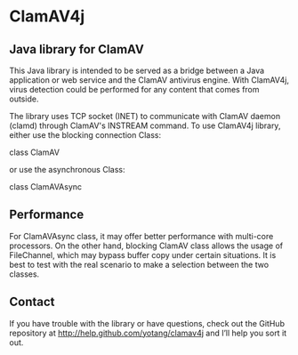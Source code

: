 ClamAV4j
========

Java library for ClamAV
-----------------------


This Java library is intended to be served as a bridge between a Java application or web service and the ClamAV antivirus engine. With ClamAV4j, virus detection could be performed for any content that comes from outside.

The library uses TCP socket (INET) to communicate with ClamAV daemon (clamd) through ClamAV's INSTREAM command. To use ClamAV4j library, either use the blocking connection Class:

class ClamAV

or use the asynchronous Class:

class ClamAVAsync

Performance
-----------
For ClamAVAsync class, it may offer better performance with multi-core processors. On the other hand, blocking ClamAV class allows the usage of FileChannel, which may bypass buffer copy under certain situations. It is best to test with the real scenario to make a selection between the two classes.

Contact
-------
If you have trouble with the library or have questions, check out the GitHub repository at http://help.github.com/yotang/clamav4j and I’ll help you sort it out.
